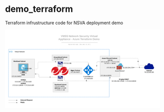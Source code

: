 # demo_terraform
 Terraform infrustructure code for NSVA deployment demo
 
  <img src="docs/Azure_Terraform_Demo.png" name="Network Security - Azure Edge Deployment with Firewall">
